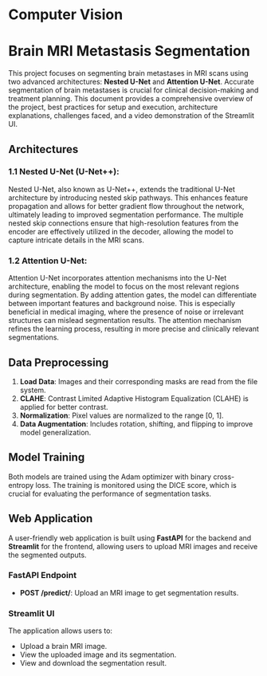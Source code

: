 # Computer Vision

# Brain MRI Metastasis Segmentation

This project focuses on segmenting brain metastases in MRI scans using two advanced architectures: **Nested U-Net** and **Attention U-Net**. Accurate segmentation of brain metastases is crucial for clinical decision-making and treatment planning. This document provides a comprehensive overview of the project, best practices for setup and execution, architecture explanations, challenges faced, and a video demonstration of the Streamlit UI.

## Architectures

### 1.1 Nested U-Net (U-Net++):
Nested U-Net, also known as U-Net++, extends the traditional U-Net architecture by introducing nested skip pathways. This enhances feature propagation and allows for better gradient flow throughout the network, ultimately leading to improved segmentation performance. The multiple nested skip connections ensure that high-resolution features from the encoder are effectively utilized in the decoder, allowing the model to capture intricate details in the MRI scans. 

### 1.2 Attention U-Net:
Attention U-Net incorporates attention mechanisms into the U-Net architecture, enabling the model to focus on the most relevant regions during segmentation. By adding attention gates, the model can differentiate between important features and background noise. This is especially beneficial in medical imaging, where the presence of noise or irrelevant structures can mislead segmentation results. The attention mechanism refines the learning process, resulting in more precise and clinically relevant segmentations.

## Data Preprocessing

1. **Load Data**: Images and their corresponding masks are read from the file system.
2. **CLAHE**: Contrast Limited Adaptive Histogram Equalization (CLAHE) is applied for better contrast.
3. **Normalization**: Pixel values are normalized to the range [0, 1].
4. **Data Augmentation**: Includes rotation, shifting, and flipping to improve model generalization.

## Model Training

Both models are trained using the Adam optimizer with binary cross-entropy loss. The training is monitored using the DICE score, which is crucial for evaluating the performance of segmentation tasks.

## Web Application

A user-friendly web application is built using **FastAPI** for the backend and **Streamlit** for the frontend, allowing users to upload MRI images and receive the segmented outputs.

### FastAPI Endpoint

- **POST /predict/**: Upload an MRI image to get segmentation results.

### Streamlit UI

The application allows users to:

- Upload a brain MRI image.
- View the uploaded image and its segmentation.
- View and download the segmentation result.


